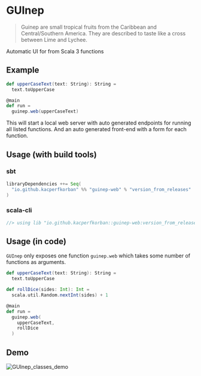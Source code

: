 # GUInep

> Guinep are small tropical fruits from the Caribbean and Central/Southern America. They are described to taste like a cross between Lime and Lychee. 

Automatic UI for from Scala 3 functions

## Example

```scala
def upperCaseText(text: String): String =
  text.toUpperCase

@main
def run =
  guinep.web(upperCaseText)
```

This will start a local web server with auto generated endpoints for running all listed functions. And an auto generated front-end with a form for each function.

## Usage (with build tools)

### sbt

```scala
libraryDependencies ++= Seq(
  "io.github.kacperfkorban" %% "guinep-web" % "version_from_releases"
)
```

### scala-cli

```scala
//> using lib "io.github.kacperfkorban::guinep-web:version_from_releases"
```

## Usage (in code)

`GUInep` only exposes one function `guinep.web` which takes some number of functions as arguments.

```scala
def upperCaseText(text: String): String =
  text.toUpperCase

def rollDice(sides: Int): Int =
  scala.util.Random.nextInt(sides) + 1

@main
def run =
  guinep.web(
    upperCaseText,
    rollDice
  )
```

## Demo

![GUInep_classes_demo](https://github.com/KacperFKorban/GUInep/assets/39772805/556b6c1b-ea72-4089-8cbd-16f680484177)
